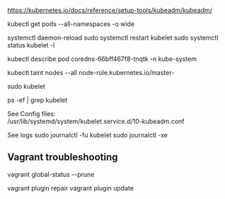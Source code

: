 https://kubernetes.io/docs/reference/setup-tools/kubeadm/kubeadm/



kubectl get pods --all-namespaces -o wide

systemctl daemon-reload
sudo systemctl restart kubelet
sudo systemctl status kubelet -l

kubectl describe pod coredns-66bff467f8-tnqtk -n kube-system

kubectl taint nodes --all node-role.kubernetes.io/master-



sudo kubelet

ps -ef | grep kubelet



See Config files:  
/usr/lib/systemd/system/kubelet.service.d/10-kubeadm.conf

See logs
sudo journalctl -fu kubelet
sudo journalctl -xe

## Vagrant troubleshooting 

vagrant global-status --prune

vagrant plugin repair
vagrant plugin update